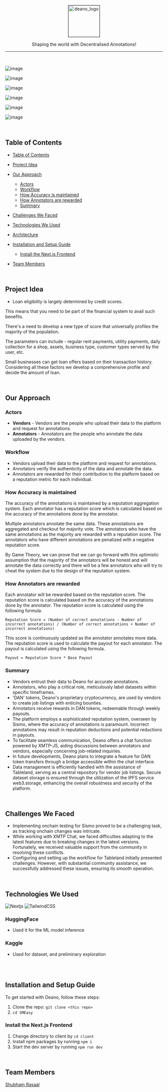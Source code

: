 
<div align="center">

<img src="https://github.com/ayush4345/Deano/blob/content/client/public/assets/logo.jpeg" alt="deano_logo" border="1" width="100"/>


  <p align="center">
    Shaping the world with Decentralised Annotations!
  </p>
</div>

---
<br/>

![image](https://github.com/Shubham-Rasal/SMEasy/assets/95695273/90d6fd28-5d8c-4c50-a39b-1d404008a579)

![image](https://github.com/Shubham-Rasal/SMEasy/assets/95695273/bc19b7a8-d8ba-4e18-9913-ce3eff11bac0)

![image](https://github.com/Shubham-Rasal/SMEasy/assets/95695273/b023c313-c839-4215-b65b-d4b8b763905d)

![image](https://github.com/Shubham-Rasal/SMEasy/assets/95695273/6af229da-c8ad-42f0-9571-a8b1ecc7626e)

![image](https://github.com/Shubham-Rasal/SMEasy/assets/95695273/208f190d-27a7-4dc5-9eb6-9b6e98692847)

![image](https://github.com/Shubham-Rasal/SMEasy/assets/95695273/fef6a7e9-6a86-4a59-8497-2037c9f2c13b)


<br/>

## Table of Contents

- [Table of Contents](#table-of-contents)
- [Project Idea](#project-idea)
- [Our Approach](#our-approach)
  - [Actors](#actors)
  - [Workflow](#workflow)
  - [How Accuracy is maintained](#how-accuracy-is-maintained)
  - [How Annotators are rewarded](#how-annotators-are-rewarded)
  - [Summary](#summary)
- [Challenges We Faced](#challenges-we-faced)
- [Technologies We Used](#technologies-we-used)
 
- [Architecture](#architecture)
- [Installation and Setup Guide](#installation-and-setup-guide)
  - [Install the Next.js Frontend](#install-the-nextjs-frontend)
- [Team Members](#team-members)

<br/>


## Project Idea

* Loan eligibility is largely determined by credit scores.

This means that you need to be part of the financial system to avail such benefits.

There's a need to develop a new type of score that universally profiles the majority of the population. 

The parameters can include - regular rent payments, utility payments, daily collection for a shop, assets, business type, customer types served by the user, etc.

Small businesses can get loan offers based on their transaction history. Considering all these factors we develop a comprehensive profile and decide the amount of loan.

<br/>

## Our Approach



### Actors 

- **Vendors** - Vendors are the people who upload their data to the platform and request for annotations. 
- **Annotators** - Annotators are the people who annotate the data uploaded by the vendors.

### Workflow

- Vendors upload their data to the platform and request for annotations.
- Annotators verify the authenticity of the data and annotate the data.
- Annotators are rewarded for their contribution to the platform based on a reputation metric for each individual.

### How Accuracy is maintained

The accuracy of the annotations is maintained by a reputation aggregation system. Each annotator has a reputation score which is calculated based on the accuracy of the annotations done by the annotator.

Multiple annotators annotate the same data. These annotations are aggregated and checkout for majority vote. The annotators who have the same annotations as the majority are rewarded with a reputation score. The annotators who have different annotations are penalized with a negative reputation score.

By Game Theory, we can prove that we can go forward with this optimistic assumption that the majority of the annotators will be honest and will annotate the data correctly and there will be a few annotators who will try to cheat the system due to the design of the reputation system.

### How Annotators are rewarded

Each annotator will be rewarded based on the reputation score. The reputation score is calculated based on the accuracy of the annotations done by the annotator. The reputation score is calculated using the following formula.

```
Reputation Score = (Number of correct annotations - Number of incorrect annotations) / (Number of correct annotations + Number of incorrect annotations)
```

This score is continuously updated as the annotator annotates more data. The reputation score is used to calculate the payout for each annotator. The payout is calculated using the following formula.

```
Payout = Reputation Score * Base Payout
```

### Summary
* Vendors entrust their data to Deano for accurate annotations.
* Annotators, who play a critical role, meticulously label datasets within specific timeframes.
* 'DAN' tokens, Deano's proprietary cryptocurrency, are used by vendors to create job listings with enticing bounties.
* Annotators receive rewards in DAN tokens, redeemable through weekly payouts.
* The platform employs a sophisticated reputation system, overseen by Sismo, where the accuracy of annotations is paramount. Incorrect annotations may result in reputation deductions and potential reductions in payouts.
* To facilitate seamless communication, Deano offers a chat function powered by XMTP-JS, aiding discussions between annotators and vendors, especially concerning job-related inquiries.
* In future developments, Deano plans to integrate a feature for DAN token transfers through a bridge accessible within the chat interface.
* Data management is efficiently handled with the assistance of Tableland, serving as a central repository for vendor job listings. Secure dataset storage is ensured through the utilization of the IPFS service web3.storage, enhancing the overall robustness and security of the platform.
<br/>


## Challenges We Faced

* Implementing onchain testing for Sismo proved to be a challenging task, as tracking onchain changes was intricate.
* While working with XMTP Chat, we faced difficulties adapting to the latest features due to breaking changes in the latest versions. Fortunately, we received valuable support from the community in resolving these conflicts.
* Configuring and setting up the workflow for Tableland initially presented challenges. However, with substantial community assistance, we successfully addressed these issues, ensuring its smooth operation.

<br/>

## Technologies We Used

![Nextjs](https://img.shields.io/badge/next.js-000000?style=for-the-badge&logo=nextdotjs&logoColor=white)
![TailwindCSS](https://img.shields.io/badge/tailwindcss-%2338B2AC.svg?style=for-the-badge&logo=tailwind-css&logoColor=white)

### HuggingFace
* Used it for the ML model inference


### Kaggle
* Used for dataset, and preliminary exploration

<br/>


<br/>

## Installation and Setup Guide
To get started with Deano, follow these steps:

1. Clone the repo: `git clone <this repo>`
2. `cd SMEasy`

### Install the Next.js Frontend

1. Change directory to client by `cd client`
2. Install npm packages by running `npm i`
3. Start the dev server by running `npm run dev`

<br/>

## Team Members

[Shubham Rasaal](https://devfolio.co/@bluequbits)


